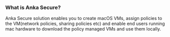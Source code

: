 ### What is Anka Secure?
Anka Secure solution enables you to create macOS VMs, assign policies to the VM(network policies, sharing policies etc) and enable end users running mac hardware to download the policy managed VMs and use them locally.

